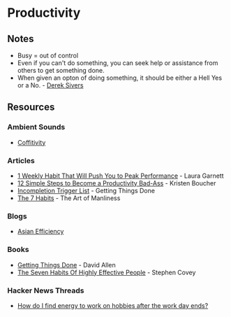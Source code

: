 # Productivity

## Notes

* Busy = out of control
* Even if you can't do something, you can seek help or assistance from others to get something done.
* When given an opton of doing something, it should be either a Hell Yes or a No. - [Derek Sivers](https://sive.rs/)

## Resources

### Ambient Sounds

* [Coffitivity](https://coffitivity.com/)

### Articles

* [1 Weekly Habit That Will Push You to Peak Performance](https://www.inc.com/laura-garnett/1-weekly-habit-for-peak-performance.html) - Laura Garnett
* [12 Simple Steps to Become a Productivity Bad-Ass](https://mixwellness.com/12-simple-steps-to-become-a-productivity-bad-ass/) - Kristen Boucher
* [Incompletion Trigger List](https://gettingthingsdone.com/wp-content/uploads/2014/10/Mind_Sweep_Trigger_List.pdf) - Getting Things Done
* [The 7 Habits](https://www.artofmanliness.com/tag/7-habits/) - The Art of Manliness

### Blogs

* [Asian Efficiency](https://www.asianefficiency.com/blog/)

### Books

* [Getting Things Done](https://smile.amazon.co.uk/Getting-Things-Done-Stress-free-Productivity/dp/0349408947) - David Allen
* [The Seven Habits Of Highly Effective People](https://smile.amazon.co.uk/Habits-Highly-Effective-People/dp/1471165086) - Stephen Covey

### Hacker News Threads

* [How do I find energy to work on hobbies after the work day ends?](https://news.ycombinator.com/item?id=26500021)

